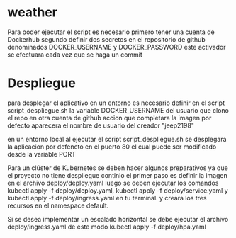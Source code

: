 # weather


Para poder ejecutar el script es necesario primero tener una cuenta de Dockerhub segundo  definir dos secretos en el repositorio de github denominados DOCKER_USERNAME y DOCKER_PASSWORD este activador se efectuara cada vez que se haga un commit 

# Despliegue
para desplegar el aplicativo en un entorno es necesario definir en el script script_despliegue.sh la variable DOCKER_USERNAME del usuario que clono el repo en otra cuenta de github accion que completara la imagen por defecto aparecera el nombre de usuario del creador "jeep2198"

en un entorno local al ejecutar el script script_despliegue.sh se desplegara la aplicacion por defencto en el puerto 80 el cual puede ser modificado desde la variable PORT

Para un clúster de Kubernetes se deben hacer algunos preparativos ya que el proyecto no tiene despliegue continio 
el primer paso es definir la imagen en el archivo deploy/deploy.yaml luego se deben ejecutar los comandos kubectl apply -f deploy/deploy.yaml, kubectl apply -f deploy/service.yaml y kubectl apply -f deploy/ingress.yaml en tu terminal. y creara los tres recursos en el namespace default.

Si se desea implementar un escalado horizontal se debe ejecutar el archivo deploy/ingress.yaml de este modo kubectl apply -f deploy/hpa.yaml 

